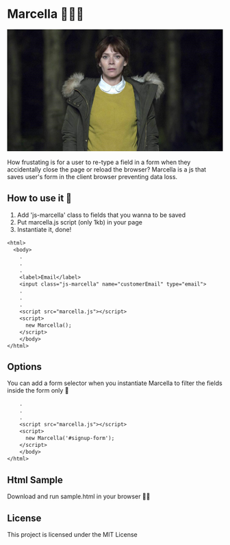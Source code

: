 # Marcella 🕵🏻‍♀️

![marcella](https://github.com/diogo405/marcella/blob/master/marcella-banner2.jpeg?raw=true)

How frustating is for a user to re-type a field in a form when they accidentally close the page or reload the browser? Marcella is a js that saves user's form in the client browser preventing data loss.


## How to use it 🤔

1. Add 'js-marcella' class to fields that you wanna to be saved
2. Put marcella.js script (only 1kb) in your page 
3. Instantiate it, done!

```
<html>
  <body>
    .
    .
    .
    <label>Email</label>
    <input class="js-marcella" name="customerEmail" type="email">
    .
    .
    .
    <script src="marcella.js"></script>
    <script>
      new Marcella();
    </script>
    </body>
</html>
```


## Options

You can add a form selector when you instantiate Marcella to filter the fields inside the form only 🤠

```
    .
    .
    .
    <script src="marcella.js"></script>
    <script>
      new Marcella('#signup-form');
    </script>
    </body>
</html>
```


## Html Sample

Download and run sample.html in your browser 👍🏽


## License

This project is licensed under the MIT License️
